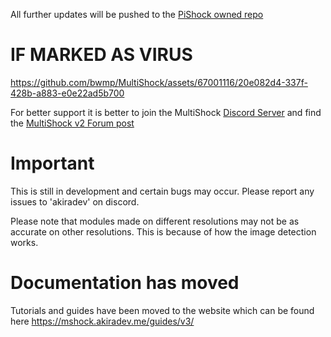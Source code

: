 All further updates will be pushed to the [PiShock owned repo](https://github.com/PiShock-Inc/MultiShock)

# IF MARKED AS VIRUS
https://github.com/bwmp/MultiShock/assets/67001116/20e082d4-337f-428b-a883-e0e22ad5b700

For better support it is better to join the MultiShock [Discord Server](https://discord.gg/pishock) and find the [MultiShock v2 Forum post](https://discord.com/channels/694191961170640926/1203552809027371078)

# Important
This is still in development and certain bugs may occur. Please report any issues to 'akiradev' on 
discord.

Please note that modules made on different resolutions may not be as accurate on other resolutions. This is because of how the image detection works.

# Documentation has moved
Tutorials and guides have been moved to the website which can be found here https://mshock.akiradev.me/guides/v3/
